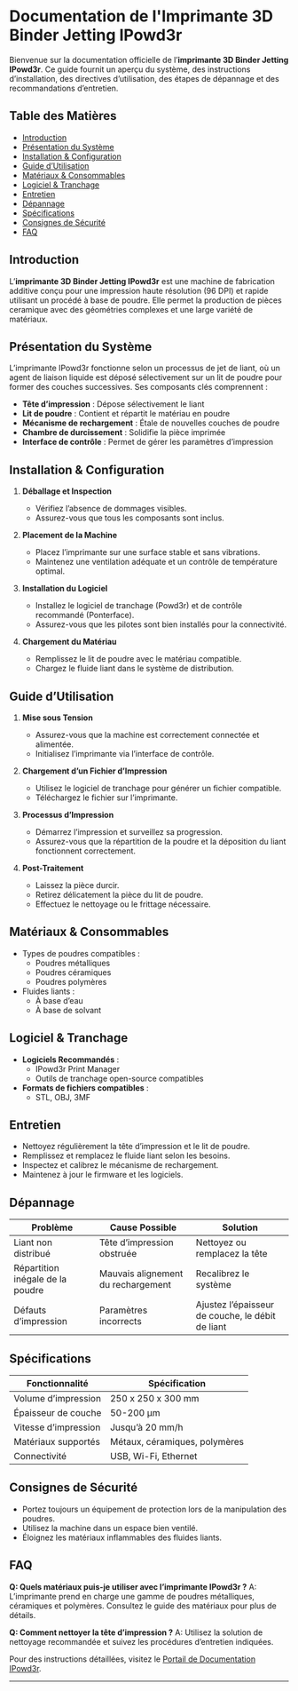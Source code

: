 # Documentation de l'Imprimante 3D Binder Jetting IPowd3r

Bienvenue sur la documentation officielle de l’**imprimante 3D Binder Jetting IPowd3r**. Ce guide fournit un aperçu du système, des instructions d’installation, des directives d’utilisation, des étapes de dépannage et des recommandations d’entretien.

## Table des Matières

- [Introduction](#introduction)
- [Présentation du Système](#présentation-du-système)
- [Installation & Configuration](#installation--configuration)
- [Guide d’Utilisation](#guide-dutilisation)
- [Matériaux & Consommables](#matériaux--consommables)
- [Logiciel & Tranchage](#logiciel--tranchage)
- [Entretien](#entretien)
- [Dépannage](#dépannage)
- [Spécifications](#spécifications)
- [Consignes de Sécurité](#consignes-de-sécurité)
- [FAQ](#faq)

## Introduction

L’**imprimante 3D Binder Jetting IPowd3r** est une machine de fabrication additive conçu pour une impression haute résolution (96 DPI) et rapide utilisant un procédé à base de poudre. Elle permet la production de pièces ceramique avec des géométries complexes et une large variété de matériaux.

## Présentation du Système

L’imprimante IPowd3r fonctionne selon un processus de jet de liant, où un agent de liaison liquide est déposé sélectivement sur un lit de poudre pour former des couches successives. Ses composants clés comprennent :

- **Tête d’impression** : Dépose sélectivement le liant
- **Lit de poudre** : Contient et répartit le matériau en poudre
- **Mécanisme de rechargement** : Étale de nouvelles couches de poudre
- **Chambre de durcissement** : Solidifie la pièce imprimée
- **Interface de contrôle** : Permet de gérer les paramètres d’impression

## Installation & Configuration

1. **Déballage et Inspection**
   - Vérifiez l’absence de dommages visibles.
   - Assurez-vous que tous les composants sont inclus.

2. **Placement de la Machine**
   - Placez l’imprimante sur une surface stable et sans vibrations.
   - Maintenez une ventilation adéquate et un contrôle de température optimal.

3. **Installation du Logiciel**
   - Installez le logiciel de tranchage (Powd3r) et de contrôle recommandé (Ponterface).
   - Assurez-vous que les pilotes sont bien installés pour la connectivité.

4. **Chargement du Matériau**
   - Remplissez le lit de poudre avec le matériau compatible.
   - Chargez le fluide liant dans le système de distribution.

## Guide d’Utilisation

1. **Mise sous Tension**
   - Assurez-vous que la machine est correctement connectée et alimentée.
   - Initialisez l’imprimante via l’interface de contrôle.

2. **Chargement d’un Fichier d’Impression**
   - Utilisez le logiciel de tranchage pour générer un fichier compatible.
   - Téléchargez le fichier sur l’imprimante.

3. **Processus d’Impression**
   - Démarrez l’impression et surveillez sa progression.
   - Assurez-vous que la répartition de la poudre et la déposition du liant fonctionnent correctement.

4. **Post-Traitement**
   - Laissez la pièce durcir.
   - Retirez délicatement la pièce du lit de poudre.
   - Effectuez le nettoyage ou le frittage nécessaire.

## Matériaux & Consommables

- Types de poudres compatibles :
  - Poudres métalliques
  - Poudres céramiques
  - Poudres polymères
- Fluides liants :
  - À base d’eau
  - À base de solvant

## Logiciel & Tranchage

- **Logiciels Recommandés** :
  - IPowd3r Print Manager
  - Outils de tranchage open-source compatibles
- **Formats de fichiers compatibles** :
  - STL, OBJ, 3MF

## Entretien

- Nettoyez régulièrement la tête d’impression et le lit de poudre.
- Remplissez et remplacez le fluide liant selon les besoins.
- Inspectez et calibrez le mécanisme de rechargement.
- Maintenez à jour le firmware et les logiciels.

## Dépannage

| Problème | Cause Possible | Solution |
|---|---|---|
| Liant non distribué | Tête d’impression obstruée | Nettoyez ou remplacez la tête |
| Répartition inégale de la poudre | Mauvais alignement du rechargement | Recalibrez le système |
| Défauts d’impression | Paramètres incorrects | Ajustez l’épaisseur de couche, le débit de liant |

## Spécifications

| Fonctionnalité | Spécification |
|---|---|
| Volume d’impression | 250 x 250 x 300 mm |
| Épaisseur de couche | 50-200 µm |
| Vitesse d’impression | Jusqu’à 20 mm/h |
| Matériaux supportés | Métaux, céramiques, polymères |
| Connectivité | USB, Wi-Fi, Ethernet |

## Consignes de Sécurité

- Portez toujours un équipement de protection lors de la manipulation des poudres.
- Utilisez la machine dans un espace bien ventilé.
- Éloignez les matériaux inflammables des fluides liants.

## FAQ

**Q: Quels matériaux puis-je utiliser avec l’imprimante IPowd3r ?**
A: L’imprimante prend en charge une gamme de poudres métalliques, céramiques et polymères. Consultez le guide des matériaux pour plus de détails.

**Q: Comment nettoyer la tête d’impression ?**
A: Utilisez la solution de nettoyage recommandée et suivez les procédures d’entretien indiquées.

Pour des instructions détaillées, visitez le [Portail de Documentation IPowd3r](#).

---